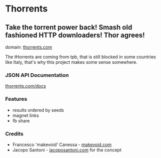 # Thorrents

## Take the torrent power back! Smash old fashioned HTTP downloaders! Thor agrees!

domain:
[thorrents.com](http://thorrents.com)

The tHorrents are coming from tpb, that is still blocked in some countries like Italy, that's why this project makes some sense somewhere.

### JSON API Documentation

[thorrents.com/docs](http://thorrents.com/docs) 

### Features

- results ordered by seeds
- magnet links
- fb share


### Credits

- Francesco 'makevoid' Canessa - [makevoid.com](http://makevoid.com) 
- Jacopo Santoni - [jacoposantoni.com](http://jacoposantoni.com) for the concept